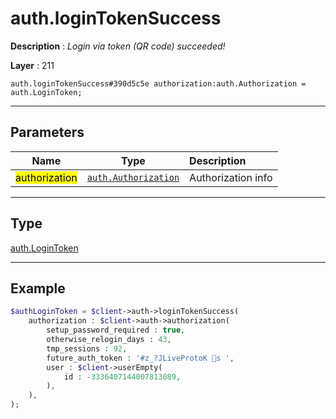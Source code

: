 # auth.loginTokenSuccess

**Description** : *Login via token \(QR code\) succeeded\!*

**Layer** : 211

```tl
auth.loginTokenSuccess#390d5c5e authorization:auth.Authorization = auth.LoginToken;
```

---

## Parameters

| Name | Type | Description |
| :---: | :---: | :--- |
| <mark>authorization</mark> | [`auth.Authorization`](type/auth.Authorization) | Authorization info |

---

## Type

[auth.LoginToken](type/auth.LoginToken)

---

## Example

```php
$authLoginToken = $client->auth->loginTokenSuccess(
	authorization : $client->auth->authorization(
		setup_password_required : true,
		otherwise_relogin_days : 43,
		tmp_sessions : 92,
		future_auth_token : '#z_?JLiveProtoK s ',
		user : $client->userEmpty(
			id : -3336407144007813089,
		),
	),
);
```